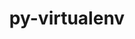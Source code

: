 ---
title: "py-virtualenv"
layout: cache
categories: [package, develop-2024-11-03]
meta: {"versions": ["20.26.5"], "compilers": ["gcc@=11.4.0", "gcc@=13.2.0", "gcc@=9.4.0", "oneapi@=2024.2.1"], "oss": ["ubuntu20.04", "ubuntu22.04", "ubuntu24.04"], "platforms": ["linux"], "targets": ["neoverse_v1", "ppc64le", "x86_64_v3"], "stacks": ["e4s", "e4s-neoverse_v1", "e4s-oneapi", "e4s-power", "ml-linux-x86_64-rocm", "root"], "num_specs": 9, "num_specs_by_stack": {"root": 9, "e4s-power": 2, "e4s-neoverse_v1": 2, "e4s": 2, "e4s-oneapi": 2, "ml-linux-x86_64-rocm": 1}}
spec_details: [{"hash": "apo3ikcufsje6n72qvnnmr433e67w2tw", "compiler": "gcc@=9.4.0", "versions": ["20.26.5"], "os": "ubuntu20.04", "platform": "linux", "target": "ppc64le", "variants": ["build_system=python_pip"], "stacks": ["root", "e4s-power"], "size": "-", "tarball": "https://binaries.spack.io/develop-2024-11-03/build_cache/linux-ubuntu20.04-ppc64le/gcc-9.4.0/py-virtualenv-20.26.5/linux-ubuntu20.04-ppc64le-gcc-9.4.0-py-virtualenv-20.26.5-apo3ikcufsje6n72qvnnmr433e67w2tw.spack"}, {"hash": "m2vriccfokitwwnk6id4kwnxxn7pfgik", "compiler": "gcc@=9.4.0", "versions": ["20.26.5"], "os": "ubuntu20.04", "platform": "linux", "target": "ppc64le", "variants": ["build_system=python_pip"], "stacks": ["root", "e4s-power"], "size": "-", "tarball": "https://binaries.spack.io/develop-2024-11-03/build_cache/linux-ubuntu20.04-ppc64le/gcc-9.4.0/py-virtualenv-20.26.5/linux-ubuntu20.04-ppc64le-gcc-9.4.0-py-virtualenv-20.26.5-m2vriccfokitwwnk6id4kwnxxn7pfgik.spack"}, {"hash": "66cek245fvvoeobqqjmczzdzyuceubct", "compiler": "gcc@=11.4.0", "versions": ["20.26.5"], "os": "ubuntu22.04", "platform": "linux", "target": "neoverse_v1", "variants": ["build_system=python_pip"], "stacks": ["e4s-neoverse_v1", "root"], "size": "-", "tarball": "https://binaries.spack.io/develop-2024-11-03/build_cache/linux-ubuntu22.04-neoverse_v1/gcc-11.4.0/py-virtualenv-20.26.5/linux-ubuntu22.04-neoverse_v1-gcc-11.4.0-py-virtualenv-20.26.5-66cek245fvvoeobqqjmczzdzyuceubct.spack"}, {"hash": "fww23oqipikcs3i2w2fwgryaa7ntc5ul", "compiler": "gcc@=11.4.0", "versions": ["20.26.5"], "os": "ubuntu22.04", "platform": "linux", "target": "neoverse_v1", "variants": ["build_system=python_pip"], "stacks": ["e4s-neoverse_v1", "root"], "size": "-", "tarball": "https://binaries.spack.io/develop-2024-11-03/build_cache/linux-ubuntu22.04-neoverse_v1/gcc-11.4.0/py-virtualenv-20.26.5/linux-ubuntu22.04-neoverse_v1-gcc-11.4.0-py-virtualenv-20.26.5-fww23oqipikcs3i2w2fwgryaa7ntc5ul.spack"}, {"hash": "spwzj332dnbnih2yroxuwgstbpzvvci5", "compiler": "gcc@=11.4.0", "versions": ["20.26.5"], "os": "ubuntu22.04", "platform": "linux", "target": "x86_64_v3", "variants": ["build_system=python_pip"], "stacks": ["e4s", "root"], "size": "-", "tarball": "https://binaries.spack.io/develop-2024-11-03/build_cache/linux-ubuntu22.04-x86_64_v3/gcc-11.4.0/py-virtualenv-20.26.5/linux-ubuntu22.04-x86_64_v3-gcc-11.4.0-py-virtualenv-20.26.5-spwzj332dnbnih2yroxuwgstbpzvvci5.spack"}, {"hash": "gob3lnjblurwkp74z5dflcyzuvb2wxgh", "compiler": "gcc@=11.4.0", "versions": ["20.26.5"], "os": "ubuntu22.04", "platform": "linux", "target": "x86_64_v3", "variants": ["build_system=python_pip"], "stacks": ["e4s", "root"], "size": "-", "tarball": "https://binaries.spack.io/develop-2024-11-03/build_cache/linux-ubuntu22.04-x86_64_v3/gcc-11.4.0/py-virtualenv-20.26.5/linux-ubuntu22.04-x86_64_v3-gcc-11.4.0-py-virtualenv-20.26.5-gob3lnjblurwkp74z5dflcyzuvb2wxgh.spack"}, {"hash": "dxnviexamvx34hty7tqjcbg7745msrnw", "compiler": "oneapi@=2024.2.1", "versions": ["20.26.5"], "os": "ubuntu22.04", "platform": "linux", "target": "x86_64_v3", "variants": ["build_system=python_pip"], "stacks": ["e4s-oneapi", "root"], "size": "-", "tarball": "https://binaries.spack.io/develop-2024-11-03/build_cache/linux-ubuntu22.04-x86_64_v3/oneapi-2024.2.1/py-virtualenv-20.26.5/linux-ubuntu22.04-x86_64_v3-oneapi-2024.2.1-py-virtualenv-20.26.5-dxnviexamvx34hty7tqjcbg7745msrnw.spack"}, {"hash": "yi42lx2cu5nsahii2q2otsm7wmtlwtqz", "compiler": "oneapi@=2024.2.1", "versions": ["20.26.5"], "os": "ubuntu22.04", "platform": "linux", "target": "x86_64_v3", "variants": ["build_system=python_pip"], "stacks": ["e4s-oneapi", "root"], "size": "-", "tarball": "https://binaries.spack.io/develop-2024-11-03/build_cache/linux-ubuntu22.04-x86_64_v3/oneapi-2024.2.1/py-virtualenv-20.26.5/linux-ubuntu22.04-x86_64_v3-oneapi-2024.2.1-py-virtualenv-20.26.5-yi42lx2cu5nsahii2q2otsm7wmtlwtqz.spack"}, {"hash": "je7yr6up7ggytp4byatgoih4qzb43jdl", "compiler": "gcc@=13.2.0", "versions": ["20.26.5"], "os": "ubuntu24.04", "platform": "linux", "target": "x86_64_v3", "variants": ["build_system=python_pip"], "stacks": ["ml-linux-x86_64-rocm", "root"], "size": "-", "tarball": "https://binaries.spack.io/develop-2024-11-03/build_cache/linux-ubuntu24.04-x86_64_v3/gcc-13.2.0/py-virtualenv-20.26.5/linux-ubuntu24.04-x86_64_v3-gcc-13.2.0-py-virtualenv-20.26.5-je7yr6up7ggytp4byatgoih4qzb43jdl.spack"}]
---